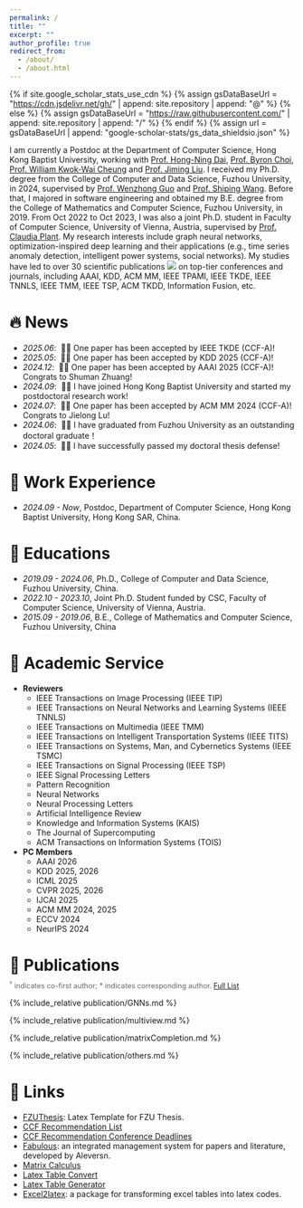 ```yaml
---
permalink: /
title: ""
excerpt: ""
author_profile: true
redirect_from: 
  - /about/
  - /about.html
---
```


{% if site.google_scholar_stats_use_cdn %}
{% assign gsDataBaseUrl = "https://cdn.jsdelivr.net/gh/" | append: site.repository | append: "@" %}
{% else %}
{% assign gsDataBaseUrl = "https://raw.githubusercontent.com/" | append: site.repository | append: "/" %}
{% endif %}
{% assign url = gsDataBaseUrl | append: "google-scholar-stats/gs_data_shieldsio.json" %}

<span class='anchor' id='about-me'></span>

I am currently a Postdoc at the Department of Computer Science, Hong Kong Baptist University, working with [Prof. Hong-Ning Dai](https://www.comp.hkbu.edu.hk/~henrydai/), [Prof. Byron Choi](https://www.comp.hkbu.edu.hk/~bchoi/), [Prof. William Kwok-Wai Cheung](https://www.comp.hkbu.edu.hk/~william/) and [Prof. Jiming Liu](https://www.comp.hkbu.edu.hk/~jiming/).
I received my Ph.D. degree from the College of Computer and Data Science, Fuzhou University, in 2024, supervised by [Prof. Wenzhong Guo](https://ccds.fzu.edu.cn/info/1202/4993.htm) and [Prof. Shiping Wang](https://ccds.fzu.edu.cn/info/1202/8958.htm). Before that, I majored in software engineering and obtained my B.E. degree from the College of Mathematics and Computer Science, Fuzhou University, in 2019. From Oct 2022 to Oct 2023, I was also a joint Ph.D. student in Faculty of Computer Science, University of Vienna, Austria, supervised by [Prof. Claudia Plant](https://dm.cs.univie.ac.at/team/person/59835/). My research interests include graph neural networks, optimization-inspired deep learning and their applications (e.g., time series anomaly detection, intelligent power systems, social networks). My studies have led to over 30 scientific publications <a href='https://scholar.google.com/citations?user=LM0QNdQAAAAJ'><img src="https://img.shields.io/endpoint?logo=Google%20Scholar&url=https%3A%2F%2Fcdn.jsdelivr.net%2Fgh%2Fchenzl23%2Fchenzl23.github.io@google-scholar-stats%2Fgs_data_shieldsio.json&labelColor=f6f6f6&color=9cf&style=flat&label=citations"></a> on top-tier conferences and journals, including AAAI, KDD, ACM MM, IEEE TPAMI, IEEE TKDE, IEEE TNNLS, IEEE TMM, IEEE TSP, ACM TKDD, Information Fusion, etc.



# 🔥 News
- *2025.06*: &nbsp;🎉🎉 One paper has been accepted by IEEE TKDE (CCF-A)!
- *2025.05*: &nbsp;🎉🎉 One paper has been accepted by KDD 2025 (CCF-A)!
- *2024.12*: &nbsp;🎉🎉 One paper has been accepted by AAAI 2025 (CCF-A)! Congrats to Shuman Zhuang!
- *2024.09*: &nbsp;🎉🎉 I have joined Hong Kong Baptist University and started my postdoctoral research work!
- *2024.07*: &nbsp;🎉🎉 One paper has been accepted by ACM MM 2024 (CCF-A)! Congrats to Jielong Lu!
- *2024.06*: &nbsp;🎉🎉 I have graduated from Fuzhou University as an outstanding doctoral graduate！
- *2024.05*: &nbsp;🎉🎉 I have successfully passed my doctoral thesis defense! 

# 📖 Work Experience
- *2024.09 - Now*, Postdoc, Department of Computer Science, Hong Kong Baptist University, Hong Kong SAR, China.

# 📖 Educations
- *2019.09 - 2024.06*, Ph.D., College of Computer and Data Science, Fuzhou University, China.
- *2022.10 - 2023.10*, Joint Ph.D. Student funded by CSC, Faculty of Computer Science, University of Vienna, Austria.
- *2015.09 - 2019.06*, B.E., College of Mathematics and Computer Science, Fuzhou University, China

# 📖 Academic Service
- **Reviewers**
  - IEEE Transactions on Image Processing (IEEE TIP)
  - IEEE Transactions on Neural Networks and Learning Systems (IEEE TNNLS)
  - IEEE Transactions on Multimedia (IEEE TMM)
  - IEEE Transactions on Intelligent Transportation Systems (IEEE TITS)
  - IEEE Transactions on Systems, Man, and Cybernetics Systems (IEEE TSMC)
  - IEEE Transactions on Signal Processing (IEEE TSP)
  - IEEE Signal Processing Letters
  - Pattern Recognition
  - Neural Networks
  - Neural Processing Letters
  - Artificial Intelligence Review
  - Knowledge and Information Systems (KAIS)
  - The Journal of Supercomputing
  - ACM Transactions on Information Systems (TOIS)
- **PC Members**
  - AAAI 2026
  - KDD 2025, 2026
  - ICML 2025
  - CVPR 2025, 2026
  - IJCAI 2025
  - ACM MM 2024, 2025
  - ECCV 2024
  - NeurIPS 2024

# 📝 Publications 
<p style="font-size:0.9em; color:#666; margin-top:-10px; margin-bottom:5px;">
<sup>†</sup> indicates co-first author; * indicates corresponding author. <a href="https://scholar.google.com/citations?user=QDlGhPsAAAAJ" target="_blank">Full List</a>
</p>

{% include_relative publication/GNNs.md %}

{% include_relative publication/multiview.md %}

{% include_relative publication/matrixCompletion.md %}

{% include_relative publication/others.md %}

# 📎 Links
- [FZUThesis](https://github.com/chenzl23/FZUThesis): Latex Template for FZU Thesis.
- [CCF Recommendation List](https://ccf.atom.im/)
- [CCF Recommendation Conference Deadlines](https://ccfddl.github.io/)
- [Fabulous](https://github.com/Creator-SN/Fabulous): an integrated management system for papers and literature, developed by Aleversn.
- [Matrix Calculus](https://www.matrixcalculus.org/?tdsourcetag=s_pctim_aiomsg)
- [Latex Table Convert](https://tableconvert.com/)
- [Latex Table Generator](https://www.tablesgenerator.com/)
- [Excel2latex](https://ctan.org/pkg/excel2latex?lang=en): a package for transforming excel tables into latex codes.

<script type='text/javascript' id='clustrmaps' src='//cdn.clustrmaps.com/map_v2.js?cl=ffffff&w=333&t=tt&d=1ulB9ZQGFru21d-WVtCOCUjEViGcsvM4IKn-_xFkYZI&cmn=3e3acc'></script>
